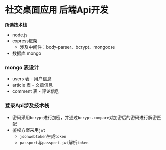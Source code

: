 # 社交桌面应用 后端Api开发

**所选技术栈**
- node.js
- express框架
    - 涉及中间件：body-parser、bcrypt、mongoose
- 数据库 mongo


### mongo 表设计
- users 表 - 用户信息
- article 表 - 文章信息
- comment 表 - 评论信息

### 登录Api涉及技术栈
- 密码采用`bcrypt`进行加密，并通过`bcrypt.compare`对加密后的密码进行解密匹配
- 鉴权方案采用`jwt`
    - `jsonwebtoken`生成`token`
    - `passport`与`passport-jwt`解析`token`